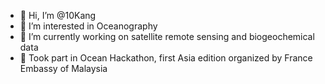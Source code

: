 - 👋 Hi, I’m @10Kang
- 👀 I’m interested in Oceanography 
- 🌱 I’m currently working on satellite remote sensing and biogeochemical data
- 🌱 Took part in Ocean Hackathon, first Asia edition organized by France Embassy of Malaysia
<!---
10Kang/10Kang is a ✨ special ✨ repository because its `README.md` (this file) appears on your GitHub profile.
You can click the Preview link to take a look at your changes.
--->

